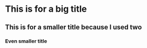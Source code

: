 # This is for a big title
## This is for a smaller title  because I used two
### Even smaller title
